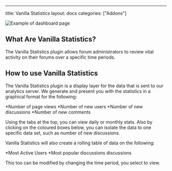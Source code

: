 ---
title: Vanilla Statistics
layout: docs
categories: ["Addons"]

![Example of dashboard page](../images/dashboard.png)

## What Are Vanilla Statistics?

The Vanilla Statistics plugin allows forum administrators to review vital activity on their forums over a specific time periods.

## How to use Vanilla Statistics

The Vanilla Statistics plugin is a display layer for the data that is sent to our analytics server.  We generate and present you with the statistics in a graphical format for the following:

*Number of page views
*Number of new users
*Number of new discussions
*Number of new comments

Using the tabs at the top, you can view daily or monthly stats. Also by clicking on the coloured boxes below, you can isolate the data to one specific data set, such as number of new discussions.

Vanilla Statistics will also create a rolling table of data on the following:

*Most Active Users
*Most popular discussions discussions

This too can be modified by changing the time period, you select to view.
